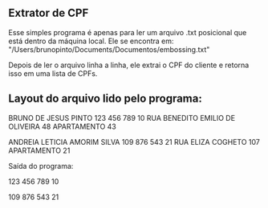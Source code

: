 ## Extrator de CPF

Esse simples programa é apenas para ler um arquivo .txt posicional que está dentro da máquina local. Ele se encontra
em:
"/Users/brunopinto/Documents/Documentos/embossing.txt"

Depois de ler o arquivo linha a linha, ele extrai o CPF do cliente e retorna isso em uma lista de CPFs.

## Layout do arquivo lido pelo programa:
BRUNO DE JESUS PINTO             123 456 789 10 RUA BENEDITO EMILIO DE OLIVEIRA     48      APARTAMENTO 43

ANDREIA LETICIA AMORIM SILVA     109 876 543 21 RUA ELIZA COGHETO                   107     APARTAMENTO 21

Saída do programa:

123 456 789 10

109 876 543 21